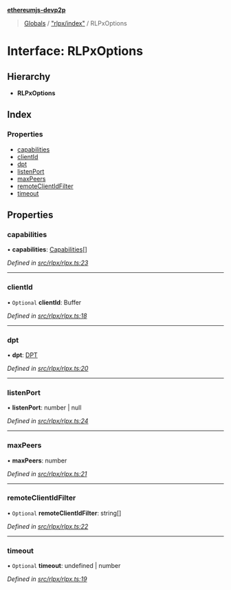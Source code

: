 **[ethereumjs-devp2p](../README.md)**

> [Globals](../README.md) / ["rlpx/index"](../modules/_rlpx_index_.md) / RLPxOptions

# Interface: RLPxOptions

## Hierarchy

* **RLPxOptions**

## Index

### Properties

* [capabilities](_rlpx_index_.rlpxoptions.md#capabilities)
* [clientId](_rlpx_index_.rlpxoptions.md#clientid)
* [dpt](_rlpx_index_.rlpxoptions.md#dpt)
* [listenPort](_rlpx_index_.rlpxoptions.md#listenport)
* [maxPeers](_rlpx_index_.rlpxoptions.md#maxpeers)
* [remoteClientIdFilter](_rlpx_index_.rlpxoptions.md#remoteclientidfilter)
* [timeout](_rlpx_index_.rlpxoptions.md#timeout)

## Properties

### capabilities

•  **capabilities**: [Capabilities](_index_.capabilities.md)[]

*Defined in [src/rlpx/rlpx.ts:23](https://github.com/ethereumjs/ethereumjs-devp2p/blob/master/src/rlpx/rlpx.ts#L23)*

___

### clientId

• `Optional` **clientId**: Buffer

*Defined in [src/rlpx/rlpx.ts:18](https://github.com/ethereumjs/ethereumjs-devp2p/blob/master/src/rlpx/rlpx.ts#L18)*

___

### dpt

•  **dpt**: [DPT](../classes/_index_.dpt.md)

*Defined in [src/rlpx/rlpx.ts:20](https://github.com/ethereumjs/ethereumjs-devp2p/blob/master/src/rlpx/rlpx.ts#L20)*

___

### listenPort

•  **listenPort**: number \| null

*Defined in [src/rlpx/rlpx.ts:24](https://github.com/ethereumjs/ethereumjs-devp2p/blob/master/src/rlpx/rlpx.ts#L24)*

___

### maxPeers

•  **maxPeers**: number

*Defined in [src/rlpx/rlpx.ts:21](https://github.com/ethereumjs/ethereumjs-devp2p/blob/master/src/rlpx/rlpx.ts#L21)*

___

### remoteClientIdFilter

• `Optional` **remoteClientIdFilter**: string[]

*Defined in [src/rlpx/rlpx.ts:22](https://github.com/ethereumjs/ethereumjs-devp2p/blob/master/src/rlpx/rlpx.ts#L22)*

___

### timeout

• `Optional` **timeout**: undefined \| number

*Defined in [src/rlpx/rlpx.ts:19](https://github.com/ethereumjs/ethereumjs-devp2p/blob/master/src/rlpx/rlpx.ts#L19)*
